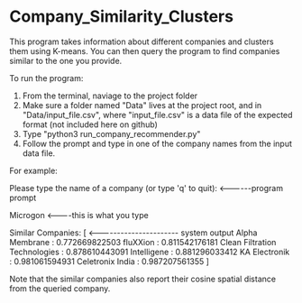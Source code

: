 # Company_Similarity_Clusters
This program takes information about different companies and clusters them using K-means. You can then query the program to find companies similar to the one you provide.

To run the program:
1. From the terminal, naviage to the project folder
2. Make sure a folder named "Data" lives at the project root, and in "Data/input_file.csv", where "input_file.csv" is a data file of the expected format (not included here on github)
3. Type "python3 run_company_recommender.py"
4. Follow the prompt and type in one of the company names from the input data file. 

For example:

Please type the name of a company (or type 'q' to quit): <------program prompt

Microgon <----this is what you type

Similar Companies: [ <---------------------- system output
Alpha Membrane : 0.772669822503
fluXXion : 0.811542176181
Clean Filtration Technologies : 0.878610443091
Intelligene : 0.881296033412
KA Electronik : 0.981061594931
Celetronix India : 0.987207561355
]

Note that the similar companies also report their cosine spatial distance from the queried company. 
